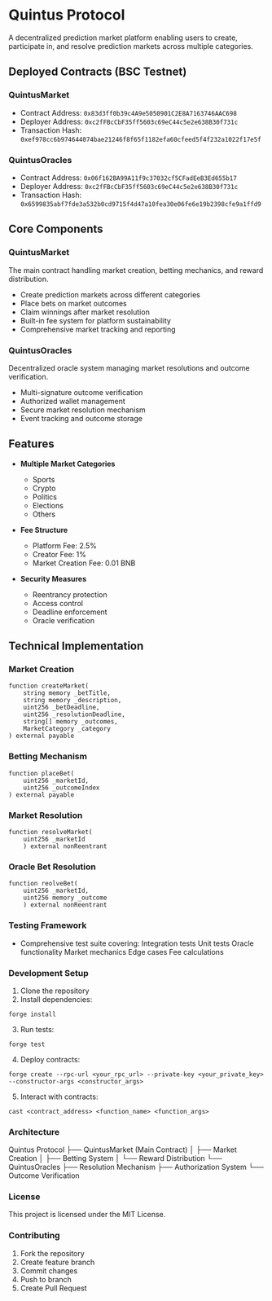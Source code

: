 # Quintus Protocol

A decentralized prediction market platform enabling users to create, participate in, and resolve prediction markets across multiple categories.

## Deployed Contracts (BSC Testnet)

### QuintusMarket
- Contract Address: `0x83d3ff0b39c4A9e5050901C2E8A7163746AAC698`
- Deployer Address: `0xc2fFBcCbF35ff5603c69eC44c5e2e638B30f731c`
- Transaction Hash: `0xef978cc6b974644074bae21246f8f65f1182efa60cfeed5f4f232a1022f17e5f`

### QuintusOracles  
- Contract Address: `0x06f162BA99A11f9c37032cf5CFadEeB3Ed655b17`
- Deployer Address: `0xc2fFBcCbF35ff5603c69eC44c5e2e638B30f731c`
- Transaction Hash: `0x6599835abf7fde3a532b0cd9715f4d47a10fea30e06fe6e19b2398cfe9a1ffd9`

## Core Components

### QuintusMarket
The main contract handling market creation, betting mechanics, and reward distribution.

- Create prediction markets across different categories
- Place bets on market outcomes
- Claim winnings after market resolution
- Built-in fee system for platform sustainability
- Comprehensive market tracking and reporting

### QuintusOracles
Decentralized oracle system managing market resolutions and outcome verification.

- Multi-signature outcome verification
- Authorized wallet management
- Secure market resolution mechanism
- Event tracking and outcome storage

## Features

- **Multiple Market Categories**
  - Sports
  - Crypto
  - Politics
  - Elections
  - Others

- **Fee Structure**
  - Platform Fee: 2.5%
  - Creator Fee: 1%
  - Market Creation Fee: 0.01 BNB

- **Security Measures**
  - Reentrancy protection
  - Access control
  - Deadline enforcement
  - Oracle verification

## Technical Implementation

### Market Creation
```solidity
function createMarket(
    string memory _betTitle,
    string memory _description,
    uint256 _betDeadline,
    uint256 _resolutionDeadline,
    string[] memory _outcomes,
    MarketCategory _category
) external payable
```
### Betting Mechanism
```solidity
function placeBet(
    uint256 _marketId,
    uint256 _outcomeIndex
) external payable
```

### Market Resolution
```solidity
function resolveMarket(
    uint256 _marketId
    ) external nonReentrant
```

### Oracle Bet Resolution
```solidity
function reolveBet(
    uint256 _marketId,
    uint256 memory _outcome
    ) external nonReentrant
```

### Testing Framework
-  Comprehensive test suite covering:
      Integration tests
      Unit tests
      Oracle functionality
      Market mechanics
      Edge cases
      Fee calculations

### Development Setup

1. Clone the repository
2. Install dependencies:
 ```solidity
forge install
```
3. Run tests:
 ```solidity
forge test
```
4. Deploy contracts:
 ```solidity
 forge create --rpc-url <your_rpc_url> --private-key <your_private_key> --constructor-args <constructor_args>
```
5. Interact with contracts:

```solidity
cast <contract_address> <function_name> <function_args>
````

### Architecture
Quintus Protocol
├── QuintusMarket (Main Contract)
│   ├── Market Creation
│   ├── Betting System
│   └── Reward Distribution
└── QuintusOracles
    ├── Resolution Mechanism
    ├── Authorization System
    └── Outcome Verification

### License
This project is licensed under the MIT License.

### Contributing

 1.   Fork the repository
 2.   Create feature branch
 3.   Commit changes
 4.   Push to branch
 5.   Create Pull Request
